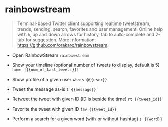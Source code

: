 # rainbowstream
> Terminal-based Twitter client supporting realtime tweetstream, trends, sending, search, favorites and user management.
> Online help with `h`, up and down arrows for history, tab to auto-complete and 2-tab for suggestion.
> More information: <https://github.com/orakaro/rainbowstream>.

- Open RainbowStream
`rainbowstream`

- Show your timeline (optional number of tweets to display, default is 5)
`home [{{num_of_last_tweets}}]`

- Show profile of a given user
`whois @{{user}}`

- Tweet the message as-is
`t {{message}}`

- Retweet the tweet with given ID (ID is beside the time)
`rt {{tweet_id}}`

- Favorite the tweet with given ID
`fav {{tweet_id}}`

- Perform a search for a given word (with or without hashtag)
`s {{word}}`
